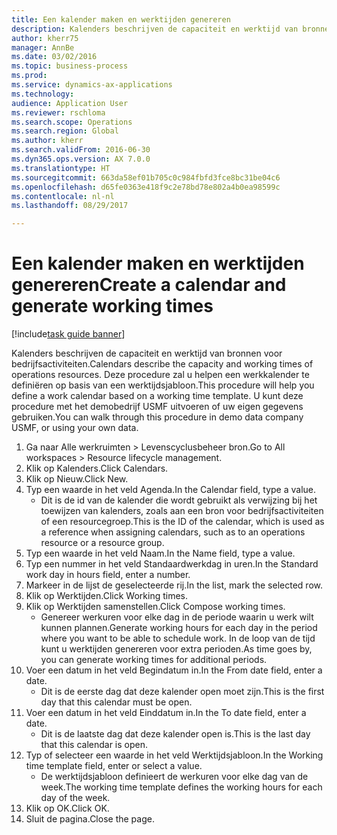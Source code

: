 ```yaml
--- 
title: Een kalender maken en werktijden genereren
description: Kalenders beschrijven de capaciteit en werktijd van bronnen voor bedrijfsactiviteiten.
author: kherr75
manager: AnnBe
ms.date: 03/02/2016
ms.topic: business-process
ms.prod: 
ms.service: dynamics-ax-applications
ms.technology: 
audience: Application User
ms.reviewer: rschloma
ms.search.scope: Operations
ms.search.region: Global
ms.author: kherr
ms.search.validFrom: 2016-06-30
ms.dyn365.ops.version: AX 7.0.0
ms.translationtype: HT
ms.sourcegitcommit: 663da58ef01b705c0c984fbfd3fce8bc31be04c6
ms.openlocfilehash: d65fe0363e418f9c2e78bd78e802a4b0ea98599c
ms.contentlocale: nl-nl
ms.lasthandoff: 08/29/2017

---
```

# <a name="create-a-calendar-and-generate-working-times"></a><span data-ttu-id="c8db2-103">Een kalender maken en werktijden genereren</span><span class="sxs-lookup"><span data-stu-id="c8db2-103">Create a calendar and generate working times</span></span>

[!include[task guide banner](../../includes/task-guide-banner.md)]

<span data-ttu-id="c8db2-104">Kalenders beschrijven de capaciteit en werktijd van bronnen voor bedrijfsactiviteiten.</span><span class="sxs-lookup"><span data-stu-id="c8db2-104">Calendars describe the capacity and working times of operations resources.</span></span> <span data-ttu-id="c8db2-105">Deze procedure zal u helpen een werkkalender te definiëren op basis van een werktijdsjabloon.</span><span class="sxs-lookup"><span data-stu-id="c8db2-105">This procedure will help you define a work calendar based on a working time template.</span></span> <span data-ttu-id="c8db2-106">U kunt deze procedure met het demobedrijf USMF uitvoeren of uw eigen gegevens gebruiken.</span><span class="sxs-lookup"><span data-stu-id="c8db2-106">You can walk through this procedure in demo data company USMF, or using your own data.</span></span>

1. <span data-ttu-id="c8db2-107">Ga naar Alle werkruimten > Levenscyclusbeheer bron.</span><span class="sxs-lookup"><span data-stu-id="c8db2-107">Go to All workspaces > Resource lifecycle management.</span></span>
2. <span data-ttu-id="c8db2-108">Klik op Kalenders.</span><span class="sxs-lookup"><span data-stu-id="c8db2-108">Click Calendars.</span></span>
3. <span data-ttu-id="c8db2-109">Klik op Nieuw.</span><span class="sxs-lookup"><span data-stu-id="c8db2-109">Click New.</span></span>
4. <span data-ttu-id="c8db2-110">Typ een waarde in het veld Agenda.</span><span class="sxs-lookup"><span data-stu-id="c8db2-110">In the Calendar field, type a value.</span></span>
    * <span data-ttu-id="c8db2-111">Dit is de id van de kalender die wordt gebruikt als verwijzing bij het toewijzen van kalenders, zoals aan een bron voor bedrijfsactiviteiten of een resourcegroep.</span><span class="sxs-lookup"><span data-stu-id="c8db2-111">This is the ID of the calendar, which is used as a reference when assigning calendars, such as to an operations resource or a resource group.</span></span>  
5. <span data-ttu-id="c8db2-112">Typ een waarde in het veld Naam.</span><span class="sxs-lookup"><span data-stu-id="c8db2-112">In the Name field, type a value.</span></span>
6. <span data-ttu-id="c8db2-113">Typ een nummer in het veld Standaardwerkdag in uren.</span><span class="sxs-lookup"><span data-stu-id="c8db2-113">In the Standard work day in hours field, enter a number.</span></span>
7. <span data-ttu-id="c8db2-114">Markeer in de lijst de geselecteerde rij.</span><span class="sxs-lookup"><span data-stu-id="c8db2-114">In the list, mark the selected row.</span></span>
8. <span data-ttu-id="c8db2-115">Klik op Werktijden.</span><span class="sxs-lookup"><span data-stu-id="c8db2-115">Click Working times.</span></span>
9. <span data-ttu-id="c8db2-116">Klik op Werktijden samenstellen.</span><span class="sxs-lookup"><span data-stu-id="c8db2-116">Click Compose working times.</span></span>
    * <span data-ttu-id="c8db2-117">Genereer werkuren voor elke dag in de periode waarin u werk wilt kunnen plannen.</span><span class="sxs-lookup"><span data-stu-id="c8db2-117">Generate working hours for each day in the period where you want to be able to schedule work.</span></span> <span data-ttu-id="c8db2-118">In de loop van de tijd kunt u werktijden genereren voor extra perioden.</span><span class="sxs-lookup"><span data-stu-id="c8db2-118">As time goes by, you can generate working times for additional periods.</span></span>  
10. <span data-ttu-id="c8db2-119">Voer een datum in het veld Begindatum in.</span><span class="sxs-lookup"><span data-stu-id="c8db2-119">In the From date field, enter a date.</span></span>
    * <span data-ttu-id="c8db2-120">Dit is de eerste dag dat deze kalender open moet zijn.</span><span class="sxs-lookup"><span data-stu-id="c8db2-120">This is the first day that this calendar must be open.</span></span>  
11. <span data-ttu-id="c8db2-121">Voer een datum in het veld Einddatum in.</span><span class="sxs-lookup"><span data-stu-id="c8db2-121">In the To date field, enter a date.</span></span>
    * <span data-ttu-id="c8db2-122">Dit is de laatste dag dat deze kalender open is.</span><span class="sxs-lookup"><span data-stu-id="c8db2-122">This is the last day that this calendar is open.</span></span>  
12. <span data-ttu-id="c8db2-123">Typ of selecteer een waarde in het veld Werktijdsjabloon.</span><span class="sxs-lookup"><span data-stu-id="c8db2-123">In the Working time template field, enter or select a value.</span></span>
    * <span data-ttu-id="c8db2-124">De werktijdsjabloon definieert de werkuren voor elke dag van de week.</span><span class="sxs-lookup"><span data-stu-id="c8db2-124">The working time template defines the working hours for each day of the week.</span></span>  
13. <span data-ttu-id="c8db2-125">Klik op OK.</span><span class="sxs-lookup"><span data-stu-id="c8db2-125">Click OK.</span></span>
14. <span data-ttu-id="c8db2-126">Sluit de pagina.</span><span class="sxs-lookup"><span data-stu-id="c8db2-126">Close the page.</span></span>



